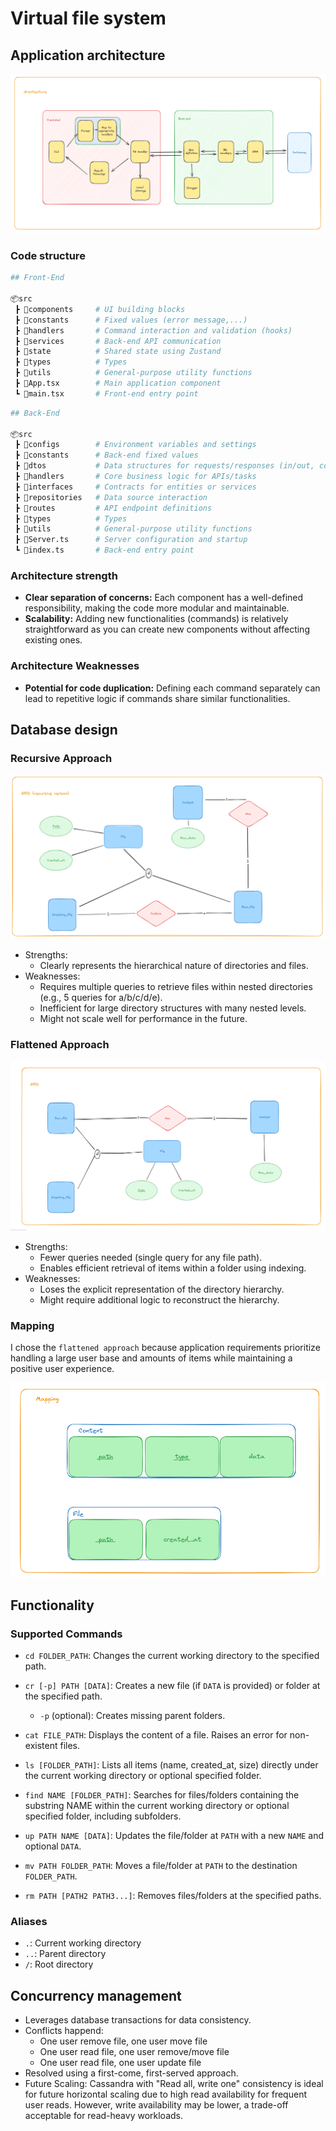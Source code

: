 # Virtual file system

## Application architecture

![Application architecture](public/architecture.png)

### Code structure

```py
## Front-End

📦src
 ┣ 📂components     # UI building blocks
 ┣ 📂constants      # Fixed values (error message,...)
 ┣ 📂handlers       # Command interaction and validation (hooks)
 ┣ 📂services       # Back-end API communication
 ┣ 📂state          # Shared state using Zustand
 ┣ 📂types          # Types
 ┣ 📂utils          # General-purpose utility functions
 ┣ 📜App.tsx        # Main application component
 ┗ 📜main.tsx       # Front-end entry point
 ```

```py
## Back-End

📦src
 ┣ 📂configs        # Environment variables and settings
 ┣ 📂constants      # Back-end fixed values
 ┣ 📂dtos           # Data structures for requests/responses (in/out, common)
 ┣ 📂handlers       # Core business logic for APIs/tasks
 ┣ 📂interfaces     # Contracts for entities or services
 ┣ 📂repositories   # Data source interaction
 ┣ 📂routes         # API endpoint definitions
 ┣ 📂types          # Types
 ┣ 📂utils          # General-purpose utility functions
 ┣ 📜Server.ts      # Server configuration and startup
 ┗ 📜index.ts       # Back-end entry point
 ```

### Architecture strength

- **Clear separation of concerns:** Each component has a well-defined responsibility, making the code more modular and maintainable.
- **Scalability:** Adding new functionalities (commands) is relatively straightforward as you can create new components without affecting existing ones.

### Architecture Weaknesses

- **Potential for code duplication:** Defining each command separately can lead to repetitive logic if commands share similar functionalities.

## Database design

### Recursive Approach

![mapping](public/recursiveERD.png)

- Strengths:
  - Clearly represents the hierarchical nature of directories and files.
- Weaknesses:
  - Requires multiple queries to retrieve files within nested directories (e.g., 5 queries for a/b/c/d/e).
  - Inefficient for large directory structures with many nested levels.
  - Might not scale well for performance in the future.

### Flattened Approach

![ERD](public/ERD.png)

- Strengths:
  - Fewer queries needed (single query for any file path).
  - Enables efficient retrieval of items within a folder using indexing.
- Weaknesses:
  - Loses the explicit representation of the directory hierarchy.
  - Might require additional logic to reconstruct the hierarchy.

### Mapping

I chose the `flattened approach` because application requirements prioritize handling a large user base and amounts of items while maintaining a positive user experience.

![mapping](public/mapping.png)

## Functionality

### Supported Commands

- `cd FOLDER_PATH`: Changes the current working directory to the specified path.

- `cr [-p] PATH [DATA]`: Creates a new file (if `DATA` is provided) or folder at the specified path.
  - `-p` (optional): Creates missing parent folders.
- `cat FILE_PATH`: Displays the content of a file. Raises an error for non-existent files.
- `ls [FOLDER_PATH]`: Lists all items (name, created_at, size) directly under the current working directory or optional specified folder.
- `find NAME [FOLDER_PATH]`: Searches for files/folders containing the substring NAME within the current working directory or optional specified folder, including subfolders.
- `up PATH NAME [DATA]`: Updates the file/folder at `PATH` with a new `NAME` and optional `DATA`.
- `mv PATH FOLDER_PATH`: Moves a file/folder at `PATH` to the destination `FOLDER_PATH`.
- `rm PATH [PATH2 PATH3...]`: Removes files/folders at the specified paths.

### Aliases

- `.`: Current working directory
- `..`: Parent directory
- `/`: Root directory

## Concurrency management

- Leverages database transactions for data consistency.
- Conflicts happend:
  - One user remove file, one user move file
  - One user read file, one user remove/move file
  - One user read file, one user update file
- Resolved using a first-come, first-served approach.
- Future Scaling: Cassandra with "Read all, write one" consistency is ideal for future horizontal scaling due to high read availability for frequent user reads. However, write availability may be lower, a trade-off acceptable for read-heavy workloads.
